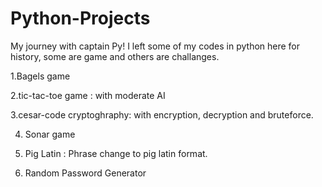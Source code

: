 # Python-Projects

My journey with captain Py!
I left some of my codes in python here for history, some are game and others are challanges.

1.Bagels game

2.tic-tac-toe game : with moderate AI

3.cesar-code cryptoghraphy: with encryption, decryption and bruteforce.

4. Sonar game

5. Pig Latin : Phrase change to pig latin format.

6.  Random Password Generator
